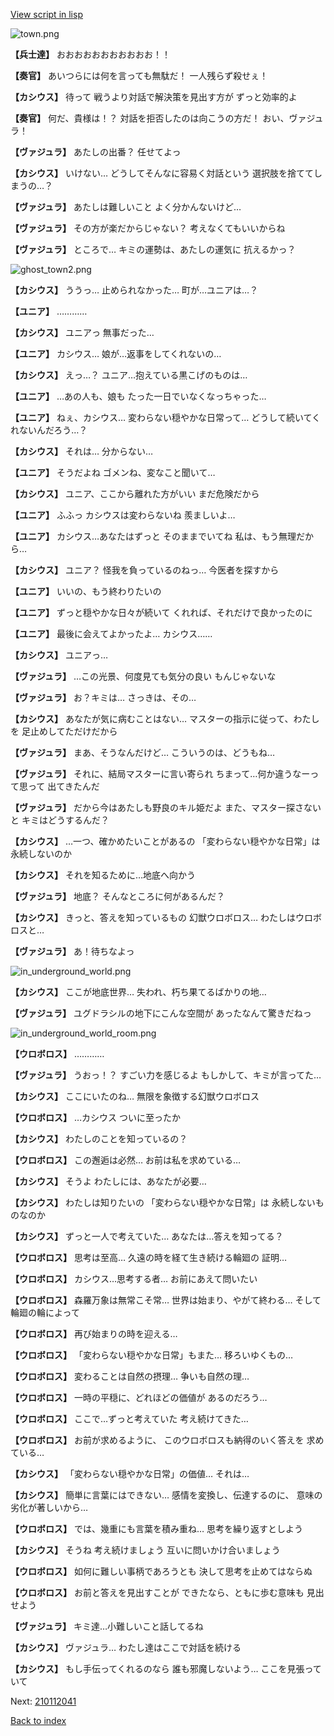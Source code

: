 [View script in lisp](../scripts/210112030.txt)

![town.png](../images/backgrounds/town.png)

**【兵士達】**
おおおおおおおおおおお！！

**【奏官】**
あいつらには何を言っても無駄だ！
一人残らず殺せぇ！

**【カシウス】**
待って
戦うより対話で解決策を見出す方が
ずっと効率的よ

**【奏官】**
何だ、貴様は！？
対話を拒否したのは向こうの方だ！
おい、ヴァジュラ！

**【ヴァジュラ】**
あたしの出番？
任せてよっ

**【カシウス】**
いけない…
どうしてそんなに容易く対話という
選択肢を捨ててしまうの…？

**【ヴァジュラ】**
あたしは難しいこと
よく分かんないけど…

**【ヴァジュラ】**
その方が楽だからじゃない？
考えなくてもいいからね

**【ヴァジュラ】**
ところで…
キミの運勢は、あたしの運気に
抗えるかっ？

![ghost_town2.png](../images/backgrounds/ghost_town2.png)

**【カシウス】**
ううっ…
止められなかった…
町が…ユニアは…？

**【ユニア】**
…………

**【カシウス】**
ユニアっ
無事だった…

**【ユニア】**
カシウス…
娘が…返事をしてくれないの…

**【カシウス】**
えっ…？
ユニア…抱えている黒こげのものは…

**【ユニア】**
…あの人も、娘も
たった一日でいなくなっちゃった…

**【ユニア】**
ねぇ、カシウス…
変わらない穏やかな日常って…
どうして続いてくれないんだろう…？

**【カシウス】**
それは…
分からない…

**【ユニア】**
そうだよね
ゴメンね、変なこと聞いて…

**【カシウス】**
ユニア、ここから離れた方がいい
まだ危険だから

**【ユニア】**
ふふっ
カシウスは変わらないね
羨ましいよ…

**【ユニア】**
カシウス…あなたはずっと
そのままでいてね
私は、もう無理だから…

**【カシウス】**
ユニア？
怪我を負っているのねっ…
今医者を探すから

**【ユニア】**
いいの、もう終わりたいの

**【ユニア】**
ずっと穏やかな日々が続いて
くれれば、それだけで良かったのに

**【ユニア】**
最後に会えてよかったよ…
カシウス……

**【カシウス】**
ユニアっ…

**【ヴァジュラ】**
…この光景、何度見ても気分の良い
もんじゃないな

**【ヴァジュラ】**
お？キミは…
さっきは、その…

**【カシウス】**
あなたが気に病むことはない…
マスターの指示に従って、わたしを
足止めしてただけだから

**【ヴァジュラ】**
まあ、そうなんだけど…
こういうのは、どうもね…

**【ヴァジュラ】**
それに、結局マスターに言い寄られ
ちまって…何か違うなーって思って
出てきたんだ

**【ヴァジュラ】**
だから今はあたしも野良のキル姫だよ
また、マスター探さないと
キミはどうするんだ？

**【カシウス】**
…一つ、確かめたいことがあるの
「変わらない穏やかな日常」は
永続しないのか

**【カシウス】**
それを知るために…地底へ向かう

**【ヴァジュラ】**
地底？
そんなところに何があるんだ？

**【カシウス】**
きっと、答えを知っているもの
幻獣ウロボロス…
わたしはウロボロスと…

**【ヴァジュラ】**
あ！待ちなよっ

![in_underground_world.png](../images/backgrounds/in_underground_world.png)

**【カシウス】**
ここが地底世界…
失われ、朽ち果てるばかりの地…

**【ヴァジュラ】**
ユグドラシルの地下にこんな空間が
あったなんて驚きだねっ

![in_underground_world_room.png](../images/backgrounds/in_underground_world_room.png)

**【ウロボロス】**
…………

**【ヴァジュラ】**
うおっ！？
すごい力を感じるよ
もしかして、キミが言ってた…

**【カシウス】**
ここにいたのね…
無限を象徴する幻獣ウロボロス

**【ウロボロス】**
…カシウス
ついに至ったか

**【カシウス】**
わたしのことを知っているの？

**【ウロボロス】**
この邂逅は必然…
お前は私を求めている…

**【カシウス】**
そうよ
わたしには、あなたが必要…

**【カシウス】**
わたしは知りたいの
「変わらない穏やかな日常」は
永続しないものなのか

**【カシウス】**
ずっと一人で考えていた…
あなたは…答えを知ってる？

**【ウロボロス】**
思考は至高…
久遠の時を経て生き続ける輪廻の
証明…

**【ウロボロス】**
カシウス…思考する者…
お前にあえて問いたい

**【ウロボロス】**
森羅万象は無常こそ常…
世界は始まり、やがて終わる…
そして輪廻の輪によって

**【ウロボロス】**
再び始まりの時を迎える…

**【ウロボロス】**
「変わらない穏やかな日常」もまた…
移ろいゆくもの…

**【ウロボロス】**
変わることは自然の摂理…
争いも自然の理…

**【ウロボロス】**
一時の平穏に、どれほどの価値が
あるのだろう…

**【ウロボロス】**
ここで…ずっと考えていた
考え続けてきた…

**【ウロボロス】**
お前が求めるように、
このウロボロスも納得のいく答えを
求めている…

**【カシウス】**
「変わらない穏やかな日常」の価値…
それは…

**【カシウス】**
簡単に言葉にはできない…
感情を変換し、伝達するのに、
意味の劣化が著しいから…

**【ウロボロス】**
では、幾重にも言葉を積み重ね…
思考を繰り返すとしよう

**【カシウス】**
そうね
考え続けましょう
互いに問いかけ合いましょう

**【ウロボロス】**
如何に難しい事柄であろうとも
決して思考を止めてはならぬ

**【ウロボロス】**
お前と答えを見出すことが
できたなら、ともに歩む意味も
見出せよう

**【ヴァジュラ】**
キミ達…小難しいこと話してるね

**【カシウス】**
ヴァジュラ…
わたし達はここで対話を続ける

**【カシウス】**
もし手伝ってくれるのなら
誰も邪魔しないよう…
ここを見張っていて

Next: [210112041](210112041.md)

[Back to index](index.md)
